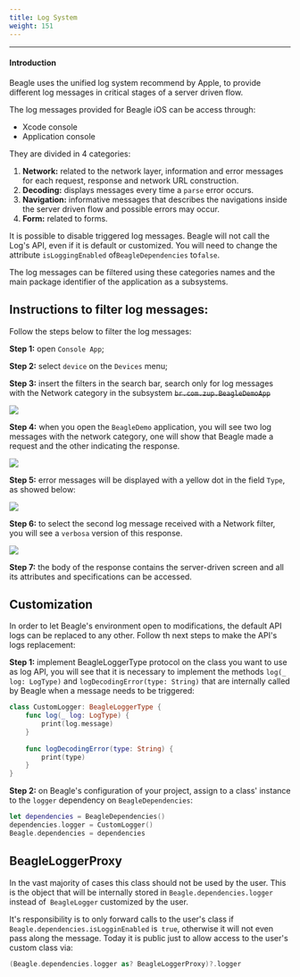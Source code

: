 ```yaml
---
title: Log System
weight: 151
---
```


---

#### Introduction

Beagle uses the unified log system recommend by Apple, to provide different log messages in critical stages of a server driven flow. 

The log messages provided for Beagle iOS can be access through:

* Xcode console
* Application console

They are divided in 4 categories: 

1. **Network:** related to the network layer, information and error messages for each request, response and network URL construction.
2. **Decoding:** displays messages every time a `parse` error occurs.  
3. **Navigation:** informative messages that describes the navigations inside the server driven flow and possible errors may occur. 
4. **Form:** related to forms. 

It is possible to disable triggered log messages. Beagle will not call the Log's API, even if it is default or customized. You will need to change the attribute `isLoggingEnabled` of`BeagleDependencies` to`false`.

The log messages can be filtered using these categories names and the main package identifier of the application as a subsystems. 

## Instructions to filter log messages:

Follow the steps below to filter the log messages: 

**Step 1:** open `Console App`;

**Step 2:** select `device` on the `Devices` menu;

**Step 3:** insert the filters in the search bar, search only for log messages with the Network category in the subsystem ~~`br.com.zup.BeagleDemoApp`~~ 

![](/1.png)

**Step 4:**  when you open the `BeagleDemo` application, you will see two log messages with the network category, one will show that Beagle made a request and the other indicating the response. 

![](/2.png)

**Step 5:** error messages will be displayed with a yellow dot in the field `Type`, as showed below: 

![](/3.png)

**Step 6:** to select the second log message received with a Network filter, you will see a `verbosa` version of this response.  

![](/4.png)

**Step 7:** the body of the response contains the server-driven screen and all its attributes and specifications can be accessed. 

## Customization

In order to let Beagle's environment open to modifications, the default API logs can be replaced to any other. Follow th next steps to make the API's logs replacement: 

**Step 1:** implement BeagleLoggerType protocol on the class you want to use as log API, you will see that it is necessary to implement the methods `log(_ log: LogType)` and `logDecodingError(type: String)` that are internally called by Beagle when a message needs to be triggered:

```swift
class CustomLogger: BeagleLoggerType {
    func log(_ log: LogType) {
        print(log.message)
    }
    
    func logDecodingError(type: String) {
        print(type)
    }
}
```

**Step 2:** on Beagle's configuration of your project, assign to a class' instance to the `logger` dependency on `BeagleDependencies`:

```swift
let dependencies = BeagleDependencies()
dependencies.logger = CustomLogger()
Beagle.dependencies = dependencies
```
## BeagleLoggerProxy

In the vast majority of cases this class should not be used by the user. This is the object that will be internally stored in `Beagle.dependencies.logger` instead of` BeagleLogger` customized by the user.

It's responsibility is to only forward calls to the user's class if `Beagle.dependencies.isLogginEnabled` is` true`, otherwise it will not even pass along the message. Today it is public just to allow access to the user's custom class via:

```swift
(Beagle.dependencies.logger as? BeagleLoggerProxy)?.logger
```